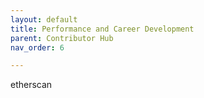 ```yaml
---
layout: default
title: Performance and Career Development
parent: Contributor Hub
nav_order: 6

---
```


etherscan